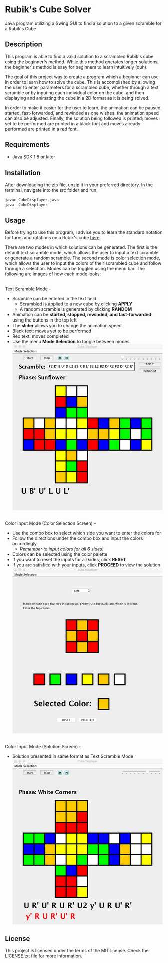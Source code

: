 # Rubik's Cube Solver
Java program utilizing a Swing GUI to find a solution to a given scramble for a Rubik's Cube

## Description
This program is able to find a valid solution to a scrambled Rubik's cube using the beginner's method. While this method
gnerates longer solutions, the beginner's method is easy for beginners to learn intuitively (duh). 

The goal of this project was to create a program which a beginner can use in order to learn how to solve the cube. This is
accomplished by allowing the user to enter parameters for a scrambled cube, whether through a text scramble or by 
inputing each individual color on the cube, and then displaying and animating the cube in a 2D format as it is being solved.

In order to make it easier for the user to learn, the animation can be paused, started, fast-forwarded, and rewinded as one 
wishes; the animation speed can also be adjusted. Finally, the solution being followed is printed; moves yet to be 
performed are printed in a black font and moves already performed are printed in a red font.

## Requirements

* Java SDK 1.8 or later

## Installation
After downloading the zip file, unzip it in your preferred directory. 
In the terminal, navigate into the src folder and run:
```
javac CubeDisplayer.java
java  CubeDisplayer
```

## Usage
Before trying to use this program, I advise you to learn the standard notation for turns and rotations on a Rubik's cube
[here](https://ruwix.com/the-rubiks-cube/notation/).

There are two modes in which solutions can be generated. The first is the default text scramble mode, which allows the user
to input a text scramble or generate a random scramble. The second mode is color selection mode, which allows the user
to input the colors of their scrambled cube and follow through a selection. Modes can be toggled using the menu bar.
The following are images of how each mode looks:
<br><br>

Text Scramble Mode - 
 * Scramble can be entered in the text field
   * Scrambled is applied to a new cube by clicking __APPLY__
   * A random scramble is generated by clicking __RANDOM__
 * Animation can be __started, stopped, rewinded, and fast-forwarded__ using the buttons in the top left
 * The __slider__ allows you to change the animation speed
 * Black text: moves yet to be performed
 * Red text: moves completed
 * Use the menu __Mode Selection__ to toggle between modes
![Text Scramble Mode](/images/Text.jpeg)
<br><br>

Color Input Mode (Color Selection Screen) -
 * Use the combo box to select which side you want to enter the colors for
 * Follow the directions under the combo box and input the colors accordingly
   * *Remember to input colors for all 6 sides!*
 * Colors can be selected using the color palette
 * If you want to reset the inputs for all sides, click __RESET__
 * If you are satisfied with your inputs, click __PROCEED__ to view the solution
![Color Input Mode](/images/ColorInput.jpeg)
<br><br>

Color Input Mode (Solution Screen) -
 * Solution presented in same format as Text Scramble Mode
![Color Input Solution](/images/ColorSolution.jpeg)

## License
This project is licensed under the terms of the MIT license.
Check the LICENSE.txt file for more information.
